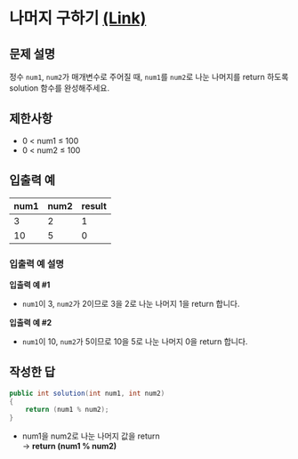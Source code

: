 # 나머지 구하기 [(Link)](https://school.programmers.co.kr/learn/courses/30/lessons/120810)

## 문제 설명
정수 `num1`, `num2`가 매개변수로 주어질 때, `num1`를 `num2`로 나눈 나머지를 return 하도록 solution 함수를 완성해주세요.

## 제한사항
- 0 < num1 ≤ 100
- 0 < num2 ≤ 100

## 입출력 예
|num1|num2|result|
|------|---|---|
|3|2|1|
|10|5|0|

### 입출력 예 설명

**입출력 예 #1**
  - `num1`이 3, `num2`가 2이므로 3을 2로 나눈 나머지 1을 return 합니다.
  
**입출력 예 #2**
  - `num1`이 10, `num2`가 5이므로 10을 5로 나눈 나머지 0을 return 합니다.
  
## 작성한 답

```cs
public int solution(int num1, int num2)
{
    return (num1 % num2);
}
```

- num1을 num2로 나눈 나머지 값을 return  
  -> **return (num1 % num2)**